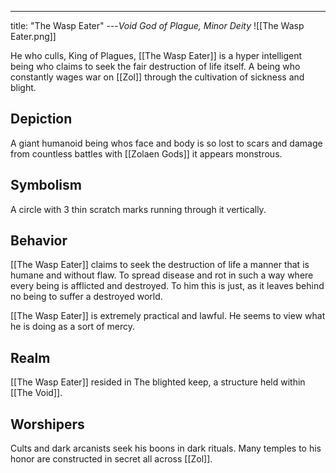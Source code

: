 ---
title: "The Wasp Eater"
---*Void God of Plague, Minor Deity*
![[The Wasp Eater.png]]

He who culls, King of Plagues, [[The Wasp Eater]] is a hyper intelligent being who claims to seek the fair destruction of life itself. A being who constantly wages war on [[Zol]] through the cultivation of sickness and blight. 

## Depiction
A giant humanoid being whos face and body is so lost to scars and damage from countless battles with [[Zolaen Gods]] it appears monstrous.

## Symbolism
A circle with 3 thin scratch marks running through it vertically.

## Behavior
[[The Wasp Eater]] claims to seek the destruction of life a manner that is humane and without flaw. To spread disease and rot in such a way where every being is afflicted and destroyed. To him this is just, as it leaves behind no being to suffer a destroyed world.

[[The Wasp Eater]] is extremely practical and lawful. He seems to view what he is doing as a sort of mercy.

## Realm
[[The Wasp Eater]] resided in The blighted keep, a structure held within [[The Void]].

## Worshipers
Cults and dark arcanists seek his boons in dark rituals. Many temples to his honor are constructed in secret all across [[Zol]].